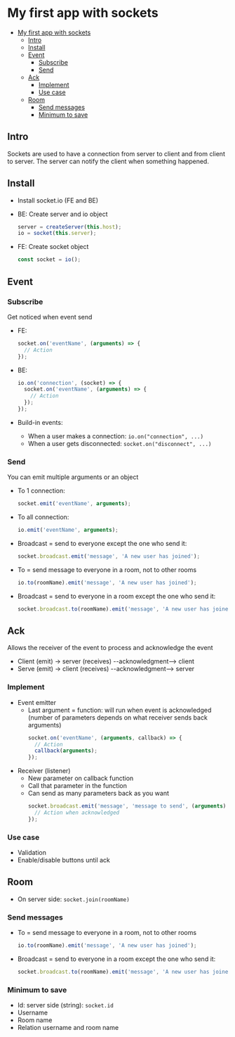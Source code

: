 # My first app with sockets

- [My first app with sockets](#my-first-app-with-sockets)
  - [Intro](#intro)
  - [Install](#install)
  - [Event](#event)
    - [Subscribe](#subscribe)
    - [Send](#send)
  - [Ack](#ack)
    - [Implement](#implement)
    - [Use case](#use-case)
  - [Room](#room)
    - [Send messages](#send-messages)
    - [Minimum to save](#minimum-to-save)

## Intro

Sockets are used to have a connection from server to client and from client to server. The server can notify the client when something happened.

## Install

- Install socket.io (FE and BE)
- BE: Create server and io object

  ```ts
  server = createServer(this.host);
  io = socket(this.server);
  ```

- FE: Create socket object
  ```ts
  const socket = io();
  ```

## Event

### Subscribe

Get noticed when event send

- FE:
  ```ts
  socket.on('eventName', (arguments) => {
    // Action
  });
  ```
- BE:

  ```ts
  io.on('connection', (socket) => {
    socket.on('eventName', (arguments) => {
      // Action
    });
  });
  ```

- Build-in events:
  - When a user makes a connection: `io.on("connection", ...)`
  - When a user gets disconnected: `socket.on("disconnect", ...)`

### Send

You can emit multiple arguments or an object

- To 1 connection:

  ```ts
  socket.emit('eventName', arguments);
  ```

- To all connection:

  ```ts
  io.emit('eventName', arguments);
  ```

- Broadcast = send to everyone except the one who send it:

  ```ts
  socket.broadcast.emit('message', 'A new user has joined');
  ```

- To = send message to everyone in a room, not to other rooms

  ```ts
  io.to(roomName).emit('message', 'A new user has joined');
  ```

- Broadcast = send to everyone in a room except the one who send it:
  ```ts
  socket.broadcast.to(roomName).emit('message', 'A new user has joined');
  ```

## Ack

Allows the receiver of the event to process and acknowledge the event

- Client (emit) -> server (receives) --acknowledgment--> client
- Serve (emit) -> client (receives) --acknowledgment--> server

### Implement

- Event emitter
  - Last argument = function: will run when event is acknowledged (number of parameters depends on what receiver sends back arguments)
    ```ts
    socket.on('eventName', (arguments, callback) => {
      // Action
      callback(arguments);
    });
    ```
- Receiver (listener)
  - New parameter on callback function
  - Call that parameter in the function
  - Can send as many parameters back as you want
    ```ts
    socket.broadcast.emit('message', 'message to send', (arguments) => {
      // Action when acknowledged
    });
    ```

### Use case

- Validation
- Enable/disable buttons until ack

## Room

- On server side: `socket.join(roomName)`

### Send messages

- To = send message to everyone in a room, not to other rooms

  ```ts
  io.to(roomName).emit('message', 'A new user has joined');
  ```

- Broadcast = send to everyone in a room except the one who send it:
  ```ts
  socket.broadcast.to(roomName).emit('message', 'A new user has joined');
  ```

### Minimum to save

- Id: server side (string): `socket.id`
- Username
- Room name
- Relation username and room name
